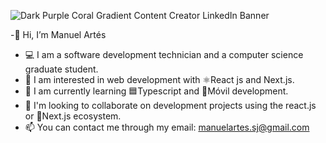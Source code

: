 

![Dark Purple   Coral Gradient Content Creator LinkedIn Banner](https://user-images.githubusercontent.com/56972768/190520442-218b7609-14b1-4214-ba10-511d669f20bd.png)



-👋 Hi, I’m Manuel Artés
- 💻 I am a software development technician and a computer science graduate student.
- 👀 I am interested in web development with ⚛️React js and Next.js. 
- 🌱 I am currently learning 🟦Typescript and 📱Móvil development.
- 💞️ I'm looking to collaborate on development projects using the react.js or 🔼Next.js ecosystem.
- 📫 You can contact me through my email: manuelartes.sj@gmail.com

<!---
manuelartes/manuelartes is a ✨ special ✨ repository because its `README.md` (this file) appears on your GitHub profile.
You can click the Preview link to take a look at your changes.
--->
